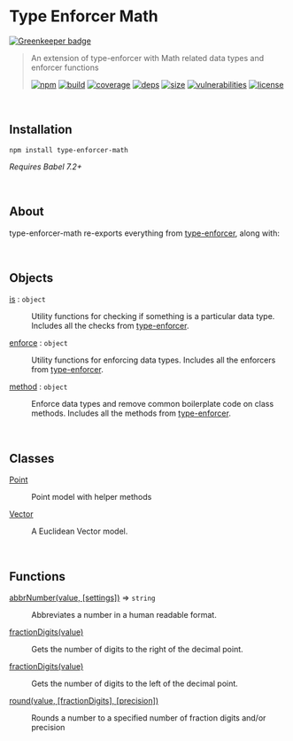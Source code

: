 # Type Enforcer Math

[![Greenkeeper badge](https://badges.greenkeeper.io/DarrenPaulWright/type-enforcer-math.svg)](https://greenkeeper.io/)


> An extension of type-enforcer with Math related data types and enforcer functions
>
> [![npm][npm]][npm-url]
[![build][build]][build-url]
[![coverage][coverage]][coverage-url]
[![deps][deps]][deps-url]
[![size][size]][size-url]
[![vulnerabilities][vulnerabilities]][vulnerabilities-url]
[![license][license]][license-url]

<br><a name="Installation"></a>

## Installation
```
npm install type-enforcer-math
```
_Requires Babel 7.2+_

<br><a name="About"></a>

## About
type-enforcer-math re-exports everything from [type-enforcer](https://github.com/DarrenPaulWright/type-enforcer), along with:


<br>

## Objects

<dl>
<dt><a href="docs/is.md">is</a> : <code>object</code></dt>
<dd><p>Utility functions for checking if something is a particular data type. Includes all the checks from <a href="https://github.com/DarrenPaulWright/type-enforcer">type-enforcer</a>.</p>
</dd>
<dt><a href="docs/enforce.md">enforce</a> : <code>object</code></dt>
<dd><p>Utility functions for enforcing data types. Includes all the enforcers from <a href="https://github.com/DarrenPaulWright/type-enforcer">type-enforcer</a>.</p>
</dd>
<dt><a href="docs/method.md">method</a> : <code>object</code></dt>
<dd><p>Enforce data types and remove common boilerplate code on class methods. Includes all the methods from <a href="https://github.com/DarrenPaulWright/type-enforcer">type-enforcer</a>.</p>
</dd>
</dl>

<br>

## Classes

<dl>
<dt><a href="docs/Point.md">Point</a></dt>
<dd><p>Point model with helper methods</p>
</dd>
<dt><a href="docs/Vector.md">Vector</a></dt>
<dd><p>A Euclidean Vector model.</p>
</dd>
</dl>

<br>

## Functions

<dl>
<dt><a href="docs/abbrNumber.md">abbrNumber(value, [settings])</a> ⇒ <code>string</code></dt>
<dd><p>Abbreviates a number in a human readable format.</p>
</dd>
<dt><a href="docs/fractionDigits.md">fractionDigits(value)</a></dt>
<dd><p>Gets the number of digits to the right of the decimal point.</p>
</dd>
<dt><a href="docs/fractionDigits.md">fractionDigits(value)</a></dt>
<dd><p>Gets the number of digits to the left of the decimal point.</p>
</dd>
<dt><a href="docs/round.md">round(value, [fractionDigits], [precision])</a></dt>
<dd><p>Rounds a number to a specified number of fraction digits and/or precision</p>
</dd>
</dl>

[npm]: https://img.shields.io/npm/v/type-enforcer-math.svg
[npm-url]: https://npmjs.com/package/type-enforcer-math
[build]: https://travis-ci.org/DarrenPaulWright/type-enforcer-math.svg?branch&#x3D;master
[build-url]: https://travis-ci.org/DarrenPaulWright/type-enforcer-math
[coverage]: https://coveralls.io/repos/github/DarrenPaulWright/type-enforcer-math/badge.svg?branch&#x3D;master
[coverage-url]: https://coveralls.io/github/DarrenPaulWright/type-enforcer-math?branch&#x3D;master
[deps]: https://david-dm.org/darrenpaulwright/type-enforcer-math.svg
[deps-url]: https://david-dm.org/darrenpaulwright/type-enforcer-math
[size]: https://packagephobia.now.sh/badge?p&#x3D;type-enforcer-math
[size-url]: https://packagephobia.now.sh/result?p&#x3D;type-enforcer-math
[vulnerabilities]: https://snyk.io/test/github/DarrenPaulWright/type-enforcer-math/badge.svg?targetFile&#x3D;package.json
[vulnerabilities-url]: https://snyk.io/test/github/DarrenPaulWright/type-enforcer-math?targetFile&#x3D;package.json
[license]: https://img.shields.io/github/license/DarrenPaulWright/type-enforcer-math.svg
[license-url]: https://npmjs.com/package/type-enforcer-math/LICENSE.md
